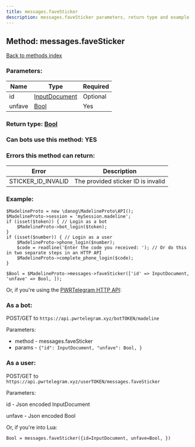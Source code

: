 ```yaml
---
title: messages.faveSticker
description: messages.faveSticker parameters, return type and example
---
```

## Method: messages.faveSticker  
[Back to methods index](index.md)


### Parameters:

| Name     |    Type       | Required |
|----------|---------------|----------|
|id|[InputDocument](../types/InputDocument.md) | Optional|
|unfave|[Bool](../types/Bool.md) | Yes|


### Return type: [Bool](../types/Bool.md)

### Can bots use this method: **YES**


### Errors this method can return:

| Error    | Description   |
|----------|---------------|
|STICKER_ID_INVALID|The provided sticker ID is invalid|


### Example:


```
$MadelineProto = new \danog\MadelineProto\API();
$MadelineProto->session = 'mySession.madeline';
if (isset($token)) { // Login as a bot
    $MadelineProto->bot_login($token);
}
if (isset($number)) { // Login as a user
    $MadelineProto->phone_login($number);
    $code = readline('Enter the code you received: '); // Or do this in two separate steps in an HTTP API
    $MadelineProto->complete_phone_login($code);
}

$Bool = $MadelineProto->messages->faveSticker(['id' => InputDocument, 'unfave' => Bool, ]);
```

Or, if you're using the [PWRTelegram HTTP API](https://pwrtelegram.xyz):

### As a bot:

POST/GET to `https://api.pwrtelegram.xyz/botTOKEN/madeline`

Parameters:

* method - messages.faveSticker
* params - `{"id": InputDocument, "unfave": Bool, }`



### As a user:

POST/GET to `https://api.pwrtelegram.xyz/userTOKEN/messages.faveSticker`

Parameters:

id - Json encoded InputDocument

unfave - Json encoded Bool




Or, if you're into Lua:

```
Bool = messages.faveSticker({id=InputDocument, unfave=Bool, })
```

